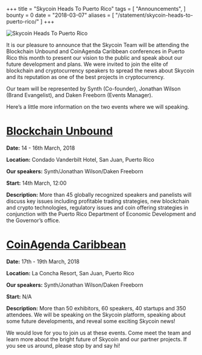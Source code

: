 +++
title = "Skycoin Heads To Puerto Rico"
tags = [
	"Announcements",
]
bounty = 0
date = "2018-03-07"
aliases = [
	"/statement/skycoin-heads-to-puerto-rico/"
]
+++

![Skycoin Heads To Puerto Rico](https://cdn.discordapp.com/attachments/415262336782303232/421119490399404033/twitter-puertorico.png)

It is our pleasure to announce that the Skycoin Team will be attending the Blockchain Unbound and CoinAgenda Caribbean conferences in Puerto Rico this month to present our vision to the public and speak about our future development and plans. We were invited to join the elite of blockchain and cryptocurrency speakers to spread the news about Skycoin and its reputation as one of the best projects in cryptocurrency.

Our team will be represented by Synth (Co-founder), Jonathan Wilson (Brand Evangelist), and Daken Freeborn (Events Manager).

Here’s a little more information on the two events where we will speaking.



# [Blockchain Unbound](https://blockchainunbound.com/)
**Date:** 14 - 16th March, 2018

**Location:** Condado Vanderbilt Hotel, San Juan, Puerto Rico

**Our speakers:** Synth/Jonathan Wilson/Daken Freeborn

**Start:** 14th March, 12:00

**Description:**  More than 45 globally recognized speakers and panelists will discuss key issues including profitable trading strategies, new blockchain and crypto technologies, regulatory issues and coin offering strategies in conjunction with the Puerto Rico Department of Economic Development and the Governor’s office.


# [CoinAgenda Caribbean](https://coinagenda.com/)
**Date:** 17th - 19th March, 2018

**Location:** La Concha Resort, San Juan, Puerto Rico

**Our speakers:** Synth/Jonathan Wilson/Daken Freeborn

**Start:** N/A

**Description:** More than 50 exhibitors, 60 speakers, 40 startups and 350 attendees. We will be speaking on the Skycoin platform, speaking about some future developments, and reveal some exciting Skycoin news!

We would love for you to join us at these events. Come meet the team and learn more about the bright future of Skycoin and our partner projects. If you see us around, please stop by and say hi!
